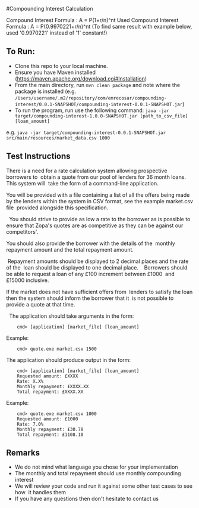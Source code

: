 #Compounding Interest Calculation

Compound Interest Formula		:   A = P(1+r/n)^nt
Used Compound Interest Formula	:   A = P(0.9970221+r/n)^nt 
(To find same result with example below, used '0.9970221' instead of '1' constant!)

## To Run:

- Clone this repo to your local machine.
- Ensure you have Maven installed (https://maven.apache.org/download.cgi#Installation)
- From the main directory, run `mvn clean package` and note where the package is installed (e.g. `/Users/username/.m2/repository/com/emrecosar/compounding-interest/0.0.1-SNAPSHOT/compounding-interest-0.0.1-SNAPSHOT.jar`)
- To run the program, run use the following command:
`java -jar target/compounding-interest-1.0.0-SNAPSHOT.jar [path_to_csv_file] [loan_amount]`

e.g. `java -jar target/compounding-interest-0.0.1-SNAPSHOT.jar src/main/resources/market_data.csv 1000`

## Test Instructions

There is a need for a rate calculation system allowing prospective borrowers to  obtain a quote from our pool of lenders for 36 month loans. This system will  take the form of a command-line application.  

You will be provided with a file containing a list of all the offers being made  by the lenders within the system in CSV format, see the example market.csv file  provided alongside this specification.

  You should strive to provide as low a rate to the borrower as is possible to  ensure that Zopa's quotes are as competitive as they can be against our  competitors'. 

You should also provide the borrower with the details of the  monthly repayment amount and the total repayment amount. 

 Repayment amounts should be displayed to 2 decimal places and the rate of the  loan should be displayed to one decimal place. 
  
Borrowers should be able to request a loan of any £100 increment between £1000  and £15000 inclusive.

If the market does not have sufficient offers from  lenders to satisfy the loan then the system should inform the borrower that it  is not possible to provide a quote at that time.
 
   The application should take arguments in the form:  
 ```
     cmd> [application] [market_file] [loan_amount]  
 ```    
 Example: 
 ```     
     cmd> quote.exe market.csv 1500  
 ```
 The application should produce output in the form: 
 ```     
     cmd> [application] [market_file] [loan_amount]     
     Requested amount: £XXXX 
     Rate: X.X%     
     Monthly repayment: £XXXX.XX     
     Total repayment: £XXXX.XX  
 ```
 Example:  	
 ```
     cmd> quote.exe market.csv 1000 	
     Requested amount: £1000 	
     Rate: 7.0% 	
     Monthly repayment: £30.78 	
     Total repayment: £1108.10  
 ```
## Remarks    
- We do not mind what language you chose for your implementation  
- The monthly and total repayment should use monthly compounding interest  
- We will review your code and run it against some other test cases to see how  it handles them 
- If you have any questions then don't hesitate to contact us